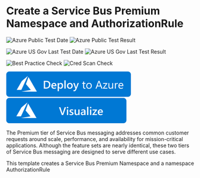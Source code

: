 # Create a Service Bus Premium Namespace and AuthorizationRule

![Azure Public Test Date](https://azurequickstartsservice.blob.core.windows.net/badges/101-servicebus-pn-ar/PublicLastTestDate.svg)
![Azure Public Test Result](https://azurequickstartsservice.blob.core.windows.net/badges/101-servicebus-pn-ar/PublicDeployment.svg)

![Azure US Gov Last Test Date](https://azurequickstartsservice.blob.core.windows.net/badges/101-servicebus-pn-ar/FairfaxLastTestDate.svg)
![Azure US Gov Last Test Result](https://azurequickstartsservice.blob.core.windows.net/badges/101-servicebus-pn-ar/FairfaxDeployment.svg)

![Best Practice Check](https://azurequickstartsservice.blob.core.windows.net/badges/101-servicebus-pn-ar/BestPracticeResult.svg)
![Cred Scan Check](https://azurequickstartsservice.blob.core.windows.net/badges/101-servicebus-pn-ar/CredScanResult.svg)

[![Deploy To Azure](https://raw.githubusercontent.com/Azure/azure-quickstart-templates/master/1-CONTRIBUTION-GUIDE/images/deploytoazure.svg?sanitize=true)]("https://portal.azure.com/#create/Microsoft.Template/uri/https%3A%2F%2Fraw.githubusercontent.com%2FAzure%2Fazure-quickstart-templates%2Fmaster%2F101-servicebus-pn-ar%2Fazuredeploy.json")
[![Visualize](https://raw.githubusercontent.com/Azure/azure-quickstart-templates/master/1-CONTRIBUTION-GUIDE/images/visualizebutton.svg?sanitize=true)]("http://armviz.io/#/?load=https%3A%2F%2Fraw.githubusercontent.com%2FAzure%2Fazure-quickstart-templates%2Fmaster%2F101-servicebus-pn-ar%2Fazuredeploy.json")

The Premium tier of Service Bus messaging addresses common customer requests
around scale, performance, and availability for mission-critical applications.
Although the feature sets are nearly identical, these two tiers of Service Bus
messaging are designed to serve different use cases.

This template creates a Service Bus Premium Namespace and a namespace
AuthorizationRule
